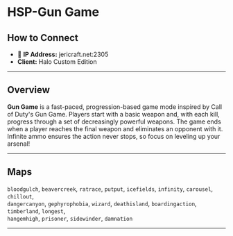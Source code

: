 # HSP-Gun Game

## How to Connect

* 🔗 **IP Address:** jericraft.net:2305
* **Client:** Halo Custom Edition

---

## Overview

**Gun Game** is a fast-paced, progression-based game mode inspired by Call of Duty's Gun Game. Players start with a basic weapon and, with each kill, progress through a set of decreasingly powerful weapons. The game ends when a player reaches the final weapon and eliminates an opponent with it. Infinite ammo ensures the action never stops, so focus on leveling up your arsenal!

---

## Maps

`bloodgulch`, `beavercreek`, `ratrace`, `putput`, `icefields`, `infinity`, `carousel`, `chillout`,  
`dangercanyon`, `gephyrophobia`, `wizard`, `deathisland`, `boardingaction`, `timberland`, `longest`,  
`hangemhigh`, `prisoner`, `sidewinder`, `damnation`

---
